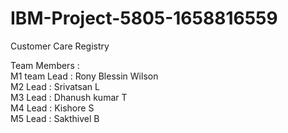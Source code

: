 # IBM-Project-5805-1658816559 <br>
Customer Care Registry <br>

Team Members : <br>
M1 team Lead : Rony Blessin Wilson <br>
M2 Lead : Srivatsan L <br>
M3 Lead : Dhanush kumar T <br>
M4 Lead : Kishore S <br>
M5 Lead : Sakthivel B 
